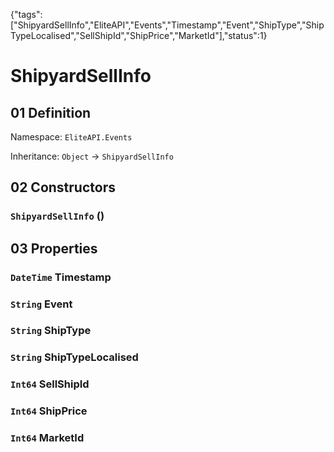 {"tags":["ShipyardSellInfo","EliteAPI","Events","Timestamp","Event","ShipType","ShipTypeLocalised","SellShipId","ShipPrice","MarketId"],"status":1}

# ShipyardSellInfo

## 01 Definition

Namespace: `EliteAPI.Events`

Inheritance: `Object` → `ShipyardSellInfo`

## 02 Constructors

### `ShipyardSellInfo` ()

## 03 Properties

### `DateTime` Timestamp

### `String` Event

### `String` ShipType

### `String` ShipTypeLocalised

### `Int64` SellShipId

### `Int64` ShipPrice

### `Int64` MarketId

